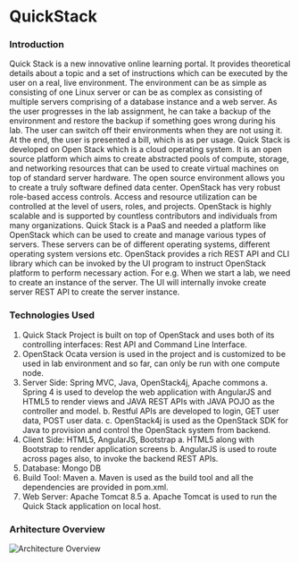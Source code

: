 # QuickStack

### Introduction
Quick Stack is a new innovative online learning portal. It provides theoretical details about a topic and a set of instructions which can be executed by the user on a real, live environment. The environment can be as simple as consisting of one Linux server or can be as complex as consisting of multiple servers comprising of a database instance and a web server. As the user progresses in the lab assignment, he can take a backup of the environment and restore the backup if something goes wrong during his lab. The user can switch off their environments when they are not using it. At the end, the user is presented a bill, which is as per usage.
Quick Stack is developed on Open Stack which is a cloud operating system. It is an open source platform which aims to create abstracted pools of compute, storage, and networking resources that can be used to create virtual machines on top of standard server hardware.
The open source environment allows you to create a truly software defined data center. OpenStack has very robust role-based access controls. Access and resource utilization can be controlled at the level of users, roles, and projects. OpenStack is highly scalable and is supported by countless contributors and individuals from many organizations.
Quick Stack is a PaaS and needed a platform like OpenStack which can be used to create and manage various types of servers. These servers can be of different operating systems, different operating system versions etc. OpenStack provides a rich REST API and CLI library which can be invoked by the UI program to instruct OpenStack platform to perform necessary action. For e.g. When we start a lab, we need to create an instance of the server. The UI will internally invoke create server REST API to create the server instance.

### Technologies Used
1.	Quick Stack Project is built on top of OpenStack and uses both of its controlling interfaces: Rest API 
and Command Line Interface.
2.	OpenStack Ocata version is used in the project and is customized to be used in lab environment and 
so far, can only be run with one compute node.
3.   Server Side: Spring MVC, Java, OpenStack4j, Apache commons 
a.	Spring 4 is used to develop the web application with AngularJS and HTML5 to render views and JAVA REST APIs with JAVA POJO as the controller and model.
b.	Restful APIs are developed to login, GET user data, POST user data.
c.	OpenStack4j is used as the OpenStack SDK for Java to provision and control the OpenStack system from backend. 
4.   Client Side: HTML5, AngularJS, Bootstrap
a.	HTML5 along with Bootstrap to render application screens
b.	AngularJS is used to route across pages also, to invoke the backend REST APIs.
5.  Database: Mongo DB
6.  Build Tool: Maven
a.	Maven is used as the build tool and all the dependencies are provided in pom.xml.
7.  Web Server: Apache Tomcat 8.5
a.	Apache Tomcat is used to run the Quick Stack application on local host.

### Arhitecture Overview

![Architecture Overview](https://user-images.githubusercontent.com/1582196/34173305-ddcda942-e4a9-11e7-9455-f91e900094a2.png)
